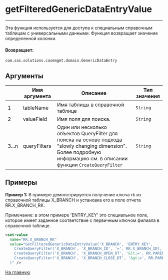 # getFilteredGenericDataEntryValue

---

Эта функция используется для доступа к специальным справочным таблицам с универсальными данными. Функция возвращает значение определенной колонки.

#### Возвращает:

`com.sas.solutions.casemgmt.domain.GenericDataEntry`

## Аргументы

|  | Имя аргумента | Описание | Тип значения |
| --- | --- | --- | --- |
| 1 | tableName | Имя таблицы в справочной таблице | `String` |
| 2 | valueField | Имя поля для поиска. | `String` |
| 3...n | queryFilters | Один или несколько объектов QueryFilter для поиска на основе подхода "slowly changing dimension". Более подробную информацию см. в описании функции `CreateQueryFilter` | `String` |

## Примеры

**Пример 1:** В примере демонстрируется получение ключа rk из справочной таблицы X_BRANCH и установка его в поле отчета
RR.X_BRANCH_RK.

Примечание: в этом примере 'ENTRY_KEY' это специальное поле, которое имеет заданное соответствие с первичным ключом филиала в справочной таблице.
```xml
<set-value
  name="RR.X_BRANCH_RK"
  value="GetFilteredGenericDataEntryValue('X_BRANCH', 'ENTRY_KEY',
    CreateQueryFilter('X_BRANCH', 'X_BRANCH_ID', '=', RR.X_BRANCH_ID),
    CreateQueryFilter('X_BRANCH', 'X_BRANCH_OPEN_DT', '&lt;=', RR.PARENT_CREATE_DTTM),
    CreateQueryFilter('X_BRANCH', 'X_BRANCH_CLOSE_DT', '&gt;=', RR.PARENT_CREATE_DTTM)
  )" />
```



[На главную](./)